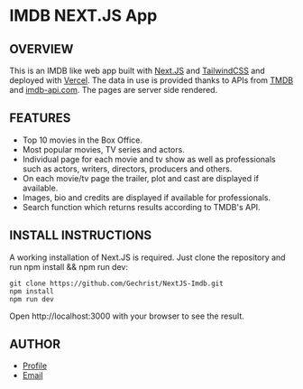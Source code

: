 
# IMDB NEXT.JS App

## OVERVIEW
This is an IMDB like web app built with [Next.JS](https://nextjs.org/) and [TailwindCSS](https://tailwindcss.com/) and deployed with [Vercel](https://next-js-imdb.vercel.app). The data in use is provided thanks to APIs from [TMDB](http://developers.themoviedb.org) and [imdb-api.com](https://imdb-api.com). The pages are server side rendered.

## FEATURES
- Top 10 movies in the Box Office.
- Most popular movies, TV series and actors.
- Individual page for each movie and tv show as well as professionals such as actors, writers, directors, producers and others. 
- On each movie/tv page the trailer, plot and cast are displayed if available. 
- Images, bio and credits are displayed if available for professionals. 
- Search function which returns results according to TMDB's API. 

## INSTALL INSTRUCTIONS
A working installation of Next.JS is required. Just clone the repository and run npm install && npm run dev:

```
git clone https://github.com/Gechrist/NextJS-Imdb.git
npm install
npm run dev

```
Open http://localhost:3000 with your browser to see the result.

## AUTHOR

- [Profile](https://github.com/Gechrist/NextJS-Imdb "George Christodoulou")
- [Email](mailto:gchris@hotmail.co.uk)